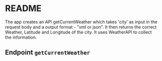 # README

The app creates an API getCurrentWeather which takes 'city' as input in the request body and a output format - "xml or json". It then returns the correct Weather, Latitude and Longitude of the city. It uses WeatherAPI to collect the information.

## Endpoint ```getCurrentWeather```

